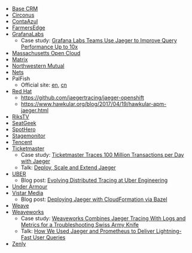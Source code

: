 * [Base CRM](https://getbase.com/)
* [Circonus](https://www.circonus.com/)
* [ContaAzul](https://contaazul.com/)
* [FarmersEdge](https://www.farmersedge.ca/)
* [GrafanaLabs](https://grafana.com/)
  * Case study: [Grafana Labs Teams Use Jaeger to Improve Query Performance Up to 10x](https://medium.com/jaegertracing/grafana-labs-teams-observed-query-performance-improvements-up-to-10x-with-jaeger-cec84b0e3609)
* [Massachusetts Open Cloud](https://www.bu.edu/hic/research/highlighted-sponsored-projects/massachusetts-open-cloud/)
* [Matrix](https://matrix.org/)
* [Northwestern Mutual](https://www.northwesternmutual.com/)
* [Nets](https://www.nets.eu/)
* PalFish
  * Official site: [en](https://ipalfish.com/klian/web/dist/teacher/home.html), [cn](https://www.ipalfish.com/)
* [Red Hat](https://www.redhat.com/)
  * https://github.com/jaegertracing/jaeger-openshift
  * https://www.hawkular.org/blog/2017/04/19/hawkular-apm-jaeger.html
* [RiksTV](https://www.rikstv.no/)
* [SeatGeek](https://seatgeek.com/)
* [SpotHero](https://spothero.com/)
* [Stagemonitor](https://www.stagemonitor.org/)
* [Tencent](https://www.tencent.com/en-us/index.html)
* [Ticketmaster](https://www.ticketmaster.com)
  * Case study: [Ticketmaster Traces 100 Million Transactions per Day with Jaeger](https://medium.com/jaegertracing/ticketmaster-traces-100-million-transactions-per-day-with-jaeger-38ec6cf599f0)
  * Talk: [Deploy, Scale and Extend Jaeger](https://www.youtube.com/watch?v=JloanFIc-ms)
* [UBER](https://uber.com)
  * Blog post: [Evolving Distributed Tracing at Uber Engineering](https://eng.uber.com/distributed-tracing/)
* [Under Armour](https://www.underarmour.com)
* [Vistar Media](https://www.vistarmedia.com)
  * Blog post: [Deploying Jaeger with CloudFormation via Bazel](http://labs.vistarmedia.com/2018/10/31/deploying-jaeger-with-cloudformation-via-bazel.html)
* [Weave](https://www.getweave.com)
* [Weaveworks](https://www.weave.works/)
  * Case study: [Weaveworks Combines Jaeger Tracing With Logs and Metrics for a Troubleshooting Swiss Army Knife](https://medium.com/jaegertracing/weaveworks-combines-jaeger-tracing-with-logs-and-metrics-for-a-troubleshooting-swiss-army-knife-5afc0f42b22e)
  * Talk: [How We Used Jaeger and Prometheus to Deliver Lightning-Fast User Queries](https://www.youtube.com/watch?v=qg0ENOdP1Lo)
* [Zenly](https://zen.ly/)
